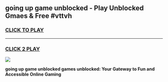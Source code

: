 
## going up game unblocked - Play Unblocked Gmaes & Free #vttvh
<h3>
<a href="https://premium.freeplayer.one?title=going_up_game_unblocked&ref=03M">CLICK TO PLAY</a></h3>
<hr>

<h3>
<a href="https://premium.freeplayer.one?title=going_up_game_unblocked&ref=03M">CLICK 2 PLAY</a>
  
</h3>

<a href="https://premium.freeplayer.one?title=going_up_game_unblocked&ref=03M"><img src="https://clearcache.store/games.png"></a>


**going up game unblocked games unblocked: Your Gateway to Fun and Accessible Online Gaming**
